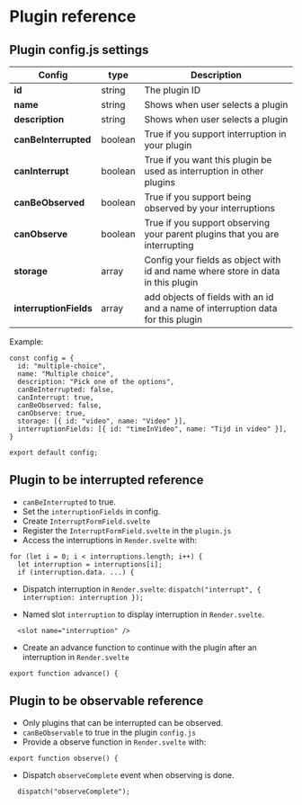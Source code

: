 # Plugin reference

## Plugin config.js settings

| Config                 | type    | Description                                                                 |
| ---------------------- | ------- | --------------------------------------------------------------------------- |
| **id**                 | string  | The plugin ID                                                               |
| **name**               | string  | Shows when user selects a plugin                                            |
| **description**        | string  | Shows when user selects a plugin                                            |
| **canBeInterrupted**   | boolean | True if you support interruption in your plugin                             |
| **canInterrupt**       | boolean | True if you want this plugin be used as interruption in other plugins       |
| **canBeObserved**      | boolean | True if you support being observed by your interruptions                    |
| **canObserve**         | boolean | True if you support observing your parent plugins that you are interrupting |
| **storage**            | array   | Config your fields as object with id and name where store in data in this plugin |
| **interruptionFields** | array   | add objects of fields with an id and a name of interruption data for this plugin             |



Example: 
```
const config = {
  id: "multiple-choice", 
  name: "Multiple choice",
  description: "Pick one of the options",
  canBeInterrupted: false,
  canInterrupt: true,
  canBeObserved: false,
  canObserve: true,
  storage: [{ id: "video", name: "Video" }],
  interruptionFields: [{ id: "timeInVideo", name: "Tijd in video" }],
}

export default config;
```

## Plugin to be interrupted reference

-  ``canBeInterrupted`` to true.
- Set the ``interruptionFields`` in config.
- Create ``InterruptFormField.svelte``
- Register the ``InterruptFormField.svelte`` in the ``plugin.js``
- Access the interruptions in ``Render.svelte`` with:
```export let interruptions = [];
for (let i = 0; i < interruptions.length; i++) {
  let interruption = interruptions[i];
  if (interruption.data. ...) {
```
- Dispatch interruption in ``Render.svelte``: 
```dispatch("interrupt", { interruption: interruption });```

- Named slot ``interruption`` to display interruption in ``Render.svelte``.
```
  <slot name="interruption" />
```

- Create an advance function to continue with the plugin after an interruption in ``Render.svelte``
```
export function advance() {
```

## Plugin to be observable reference

- Only plugins that can be interrupted can be observed.
- ``canBeObservable`` to true in the plugin ``config.js``
- Provide a observe function in ``Render.svelte`` with:
```
export function observe() {
```
- Dispatch ``observeComplete`` event when observing is done.
```
  dispatch("observeComplete");
```
